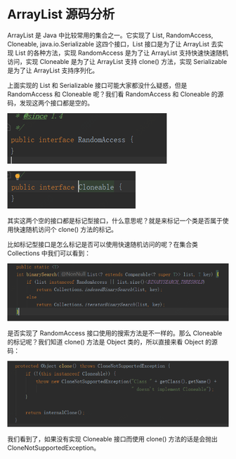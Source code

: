 # ArrayList 源码分析

  ArrayList 是 Java 中比较常用的集合之一。它实现了 List<E>, RandomAccess, Cloneable, java.io.Serializable 这四个接口，List<E> 接口是为了让 ArrayList 去实现 List 的各种方法，实现 RandomAccess 是为了让 ArrayList 支持快速快速随机访问，实现 Cloneable 是为了让 ArrayList 支持 clone() 方法，实现 Serializable 是为了让 ArrayList 支持序列化。

  上面实现的 List 和 Serializable 接口可能大家都没什么疑惑，但是 RandomAccess  和 Cloneable 呢？我们看 RandomAccess  和 Cloneable  的源码，发现这两个接口都是空的。

![arraylist_1_1](../image/arraylist_1_1.png)

![arraylist_1_2](../image/arraylist_1_2.png)

其实这两个空的接口都是标记型接口，什么意思呢？就是来标记一个类是否属于使用快速随机访问个 clone() 方法的标记。

比如标记型接口是怎么标记是否可以使用快速随机访问的呢？在集合类 Collections 中我们可以看到：

![arraylist_1_3](../image/arraylist_1_3.png)

是否实现了 RandomAccess  接口使用的搜索方法是不一样的。那么 Cloneable 的标记呢？我们知道 clone() 方法是 Object 类的，所以直接来看 Object 的源码：

![arraylist_1_4](../image/arraylist_1_4.png)

我们看到了，如果没有实现 Cloneable 接口而使用 clone() 方法的话是会抛出 CloneNotSupportedException。

